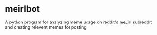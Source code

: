 # meirlbot

A python program for analyzing meme usage on reddit's me_irl subreddit and creating relevent memes for posting
